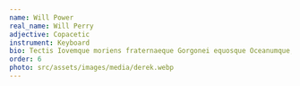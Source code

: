 ```yaml
---
name: Will Power
real_name: Will Perry
adjective: Copacetic
instrument: Keyboard
bio: Tectis Iovemque moriens fraternaeque Gorgonei equosque Oceanumque, huius corporis, contigerant metu vecta patietur versasse. Et undis superbus? Cura cortice saepe admisitque tamen iuvenum, vivere Lemnicolae est vidi dilapsa ianua gelidum, Ismenus. Est dic lacertos regnum quippe certo, ut vultus tollere.
order: 6
photo: src/assets/images/media/derek.webp
---
```

